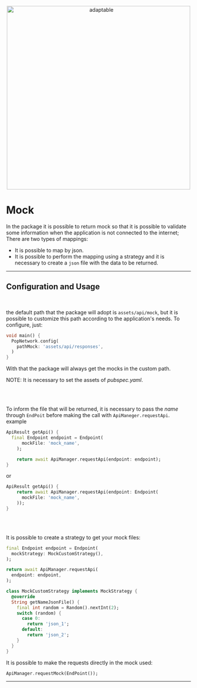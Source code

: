 <p align="center">
   <img src="https://user-images.githubusercontent.com/66264766/157141908-c8a760f7-6e13-4046-90f6-9243f698062b.png" alt="adaptable" width="500"/>
</p>

# Mock

In the package it is possible to return mock so that it is possible to validate some information when the application is not connected to the internet;
There are two types of mappings:

- It is possible to map by json.
- It is possible to perform the mapping using a strategy and it is necessary to create a `json` file with the data to be returned.

---
## Configuration and Usage
<br>

the default path that the package will adopt is `assets/api/mock`, but it is possible to customize this path according to the application's needs.
To configure, just:

```dart
void main() {
  PopNetwork.config(
    pathMock: 'assets/api/responses',
  )
}
```

With that the package will always get the mocks in the custom path.

NOTE: It is necessary to set the assets of *pubspec.yaml*.

<br>
<br>

To inform the file that will be returned, it is necessary to pass the *name* through `EndPoit` before making the call with `ApiManeger.requestApi`.
example

```dart
ApiResult getApi() {
  final Endpoint endpoint = Endpoint(
      mockFile: 'mock_name',
    );

    return await ApiManager.requestApi(endpoint: endpoint);
}
```

or

```dart
ApiResult getApi() {
    return await ApiManager.requestApi(endpoint: Endpoint(
      mockFile: 'mock_name',
    ));
}
```


<br>
<br>

It is possible to create a strategy to get your mock files:
```dart
final Endpoint endpoint = Endpoint(
  mockStrategy: MockCustomStrategy(),
);

return await ApiManager.requestApi(
  endpoint: endpoint,
);

class MockCustomStrategy implements MockStrategy {
  @override
  String getNameJsonFile() {
    final int random = Random().nextInt(2);
    switch (random) {
      case 0:
        return 'json_1';
      default:
        return 'json_2';
    }
  }
}
```
It is possible to make the requests directly in the mock used:

```dart
ApiManager.requestMock(EndPoint());
```

---

